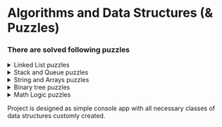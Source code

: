 # Algorithms and Data Structures (& Puzzles)

### There are solved following puzzles 

<details>
  <summary>Linked List puzzles</summary>
  
  * Removing duplicates from linked list.
  
  * Finding n-th value from end in linked list.
  
  * Figuring out is linked list a palindrome.
  
  * Implementing custom IEnumerator.
  
</details>

<details>
  <summary>Stack and Queue puzzles</summary>
  
  **Stack**
  
  * Getting minimum value.
  
  * Bubbling up minimum value.
  
  * Implementing custom IEnumerator.
  
  **Queue**
   
  * Implementing all basic operations and custom enumeration.
  
</details>

<details>
  <summary>String and Arrays puzzles</summary>
  
  * Figuring out are all symbols in string are unique.
  
  * Figuring out is string is a permutation of chars (dcba is a permutation of abcd).
  
  * Compressing of string (aaaabbbbbccc becomes a a4b5c3).
  
</details>

<details>
  <summary>Binary tree puzzles</summary>
  
  * Binary tree puzzles
  
</details>

<details>
  <summary>Math Logic puzzles</summary>

* **Substraction**. Implementing math operation of substraction using basic operations of incrementing number varaible and storing value in memory.

* **Multiplication**. Implementing math operation of multiplication using basic operations of incrementing number varaible and storing value in memory.

* **Division**. Implementing math operation of division using basic operations of incrementing number varaible and storing value in memory and implemented before operation of multiplication.

</details>

Project is designed as simple console app with all necessary classes of data structures customly created.
